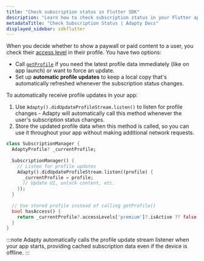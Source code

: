 ```yaml
---
title: "Check subscription status in Flutter SDK"
description: "Learn how to check subscription status in your Flutter app with Adapty."
metadataTitle: "Check Subscription Status | Adapty Docs"
displayed_sidebar: sdkflutter
---
```


When you decide whether to show a paywall or paid content to a user, you check their [access level](access-level.md) in their profile. You have two options:

- Call [`getProfile`](flutter-listen-subscription-changes.md) if you need the latest profile data immediately (like on app launch) or want to force an update.
- Set up **automatic profile updates** to keep a local copy that's automatically refreshed whenever the subscription status changes.

To automatically receive profile updates in your app:

1. Use `Adapty().didUpdateProfileStream.listen()` to listen for profile changes - Adapty will automatically call this method whenever the user's subscription status changes.
2. Store the updated profile data when this method is called, so you can use it throughout your app without making additional network requests.

```dart
class SubscriptionManager {
  AdaptyProfile? _currentProfile;
  
  SubscriptionManager() {
    // Listen for profile updates
    Adapty().didUpdateProfileStream.listen((profile) {
      _currentProfile = profile;
      // Update UI, unlock content, etc.
    });
  }
  
  // Use stored profile instead of calling getProfile()
  bool hasAccess() {
    return _currentProfile?.accessLevels['premium']?.isActive ?? false;
  }
}
```

:::note
Adapty automatically calls the profile update stream listener when your app starts, providing cached subscription data even if the device is offline.
::: 